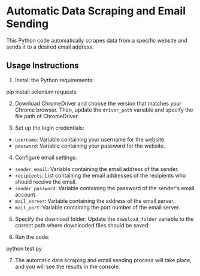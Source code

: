 # Automatic Data Scraping and Email Sending

This Python code automatically scrapes data from a specific website and sends it to a desired email address.

## Usage Instructions

1. Install the Python requirements:

pip install selenium requests

2. Download ChromeDriver and choose the version that matches your Chrome browser. Then, update the `driver_path` variable and specify the file path of ChromeDriver.

3. Set up the login credentials:
- `username`: Variable containing your username for the website.
- `password`: Variable containing your password for the website.

4. Configure email settings:
- `sender_email`: Variable containing the email address of the sender.
- `recipients`: List containing the email addresses of the recipients who should receive the email.
- `sender_password`: Variable containing the password of the sender's email account.
- `mail_server`: Variable containing the address of the email server.
- `mail_port`: Variable containing the port number of the email server.

5. Specify the download folder:
Update the `download_folder` variable to the correct path where downloaded files should be saved.

6. Run the code:

python test.py

7. The automatic data scraping and email sending process will take place, and you will see the results in the console.
